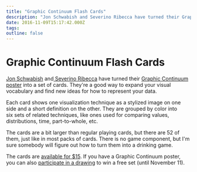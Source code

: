 ```yaml
---
title: "Graphic Continuum Flash Cards"
description: "Jon Schwabish and Severino Ribecca have turned their Graphic Continuum poster into a set of cards. They're a good way to expand your visual vocabulary and find new ideas for how to represent your data."
date: 2016-11-09T15:17:42.000Z
tags: 
outline: false
---
```


# Graphic Continuum Flash Cards

<a href="http://policyviz.com/">Jon Schwabish</a> and<a href="http://www.datavizcatalogue.com"> Severino Ribecca</a> have turned their <a href="http://policyviz.com/graphic-continuum/">Graphic Continuum poster</a> into a set of cards. They're a good way to expand your visual vocabulary and find new ideas for how to represent your data.<!--more-->

Each card shows one visualization technique as a stylized image on one side and a short definition on the other. They are grouped by color into six sets of related techniques, like ones used for comparing values, distributions, time, part-to-whole, etc.

The cards are a bit larger than regular playing cards, but there are 52 of them, just like in most packs of cards. There is no game component, but I'm sure somebody will figure out how to turn them into a drinking game.

The cards are <a href="http://www.policyvizshop.com">available for $15</a>. If you have a Graphic Continuum poster, you can also <a href="http://policyviz.com/introducing-graphic-continuum-flash-cards/">participate in a drawing</a> to win a free set (until November 11).


